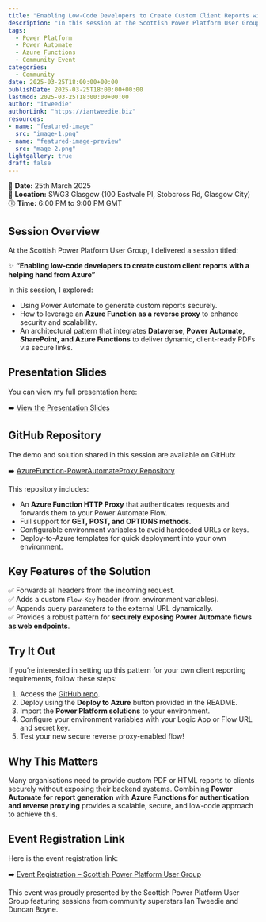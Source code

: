 ```yaml
---
title: "Enabling Low-Code Developers to Create Custom Client Reports with a Helping Hand from Azure – Scottish Power Platform User Group"
description: "In this session at the Scottish Power Platform User Group, I shared how low-code developers can create secure, custom client reports using Power Automate and Azure. Learn about reverse proxy functions, integrating Azure Functions with Power Automate, and deploying the solution in your own environment."
tags:
  - Power Platform
  - Power Automate
  - Azure Functions
  - Community Event
categories:
  - Community
date: 2025-03-25T18:00:00+00:00
publishDate: 2025-03-25T18:00:00+00:00
lastmod: 2025-03-25T18:00:00+00:00
author: "itweedie"
authorLink: "https://iantweedie.biz"
resources:
- name: "featured-image"
  src: "image-1.png"
- name: "featured-image-preview"
  src: "mage-2.png"
lightgallery: true
draft: false
---
```


📅 **Date:** 25th March 2025  
📍 **Location:** SWG3 Glasgow (100 Eastvale Pl, Stobcross Rd, Glasgow City)  
🕕 **Time:** 6:00 PM to 9:00 PM GMT

## Session Overview

At the Scottish Power Platform User Group, I delivered a session titled:

✨ **“Enabling low-code developers to create custom client reports with a helping hand from Azure”**

In this session, I explored:

- Using Power Automate to generate custom reports securely.  
- How to leverage an **Azure Function as a reverse proxy** to enhance security and scalability.  
- An architectural pattern that integrates **Dataverse, Power Automate, SharePoint, and Azure Functions** to deliver dynamic, client-ready PDFs via secure links.

## Presentation Slides

You can view my full presentation here:

➡️ [View the Presentation Slides](https://itweedie.github.io/flowproxy/250325-sppug/#/1)

## GitHub Repository

The demo and solution shared in this session are available on GitHub:

➡️ [AzureFunction-PowerAutomateProxy Repository](https://github.com/itweedie/AzureFunction-PowerAutomateProxy)

This repository includes:

- An **Azure Function HTTP Proxy** that authenticates requests and forwards them to your Power Automate Flow.
- Full support for **GET, POST, and OPTIONS methods**.
- Configurable environment variables to avoid hardcoded URLs or keys.
- Deploy-to-Azure templates for quick deployment into your own environment.

## Key Features of the Solution

✅ Forwards all headers from the incoming request.  
✅ Adds a custom `Flow-Key` header (from environment variables).  
✅ Appends query parameters to the external URL dynamically.  
✅ Provides a robust pattern for **securely exposing Power Automate flows as web endpoints**.

## Try It Out

If you’re interested in setting up this pattern for your own client reporting requirements, follow these steps:

1. Access the [GitHub repo](https://github.com/itweedie/AzureFunction-PowerAutomateProxy).  
2. Deploy using the **Deploy to Azure** button provided in the README.  
3. Import the **Power Platform solutions** to your environment.  
4. Configure your environment variables with your Logic App or Flow URL and secret key.  
5. Test your new secure reverse proxy-enabled flow!

## Why This Matters

Many organisations need to provide custom PDF or HTML reports to clients securely without exposing their backend systems. Combining **Power Automate for report generation** with **Azure Functions for authentication and reverse proxying** provides a scalable, secure, and low-code approach to achieve this.

## Event Registration Link

Here is the event registration link:

➡️ [Event Registration – Scottish Power Platform User Group](https://www.meetup.com/scottish-power-platform-user-group/events/306536993/?utm_medium=referral&utm_campaign=announceModal_savedevents_share_modal&utm_source=link)

This event was proudly presented by the Scottish Power Platform User Group featuring sessions from community superstars Ian Tweedie and Duncan Boyne.
